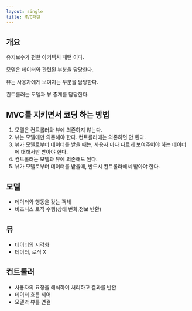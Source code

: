 ```yaml
---
layout: single
title: MVC패턴
---
```




## 개요
유지보수가 편한 아키텍처 패턴 이다.


모델은 데이터와 관련된 부분을 담당한다.


뷰는 사용자에게 보여지는 부분을 담당한다.


컨트롤러는 모델과 뷰 중계를 담당한다.

## MVC를 지키면서 코딩 하는 방법 

1. 모델은 컨트롤러와 뷰에 의존하지 않는다.
2. 뷰는 모델에만 의존해야 한다. 컨트롤러에는 의존하면 안 된다.
3. 뷰가 모델로부터 데이터를 받을 때는, 사용자 마다 다르게 보여주어야 하는 데이터에 대해서만 받아야 한다.
4. 컨트롤러는 모델과 뷰에 의존해도 된다.
5. 뷰가 모델로부터 데이터를 받을때, 반드시 컨트롤러에서 받아야 한다.

## 모델

- 데이터와 행동을 갖는 객체
- 비즈니스 로직 수행(상태 변화,정보 반환)

## 뷰
- 데이터의 시각화
- 데이터, 로직 X

## 컨트롤러
- 사용자의 요청을 해석하여 처리하고 결과를 반환
- 데이터 흐름 제어
- 모델과 뷰를 연결


